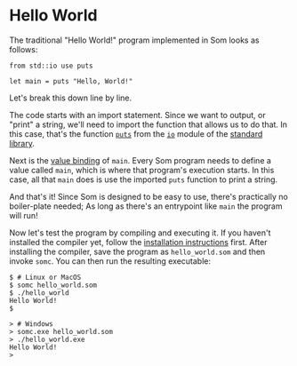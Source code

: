# Hello World

The traditional "Hello World!" program implemented in Som looks as follows:

```som
from std::io use puts

let main = puts "Hello, World!"
```

Let's break this down line by line.

The code starts with an import statement. Since we want to output, or "print" a string, we'll need to import the function that allows us to do that. In this case, that's the function [`puts`]() from the [`io`]() module of the [standard library](standard_library.md).

Next is the [value binding](language/value-bindings.md) of `main`. Every Som program needs to define a value called `main`, which is where that program's execution starts. In this case, all that `main` does is use the imported `puts` function to print a string.

And that's it! Since Som is designed to be easy to use, there's practically no boiler-plate needed; As long as there's an entrypoint like `main` the program will run!

Now let's test the program by compiling and executing it. If you haven't installed the compiler yet, follow the [installation instructions](compiler/installation.md) first. After installing the compiler, save the program as `hello_world.som` and then invoke `somc`. You can then run the resulting executable:

```shell
$ # Linux or MacOS
$ somc hello_world.som
$ ./hello_world
Hello World!
$
```

```console
> # Windows
> somc.exe hello_world.som
> ./hello_world.exe
Hello World!
>
```

